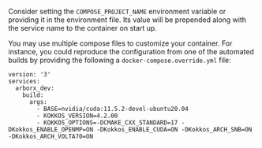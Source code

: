 Consider setting the `COMPOSE_PROJECT_NAME` environment variable or providing it
in the environment file.  Its value will be prepended along with the service
name to the container on start up.


You may use multiple compose files to customize your container. For instance, you
could reproduce the configuration from one of the automated builds by providing
the following a `docker-compose.override.yml` file:
```
version: '3'
services:
  arborx_dev:
    build:
      args:
        - BASE=nvidia/cuda:11.5.2-devel-ubuntu20.04
        - KOKKOS_VERSION=4.2.00
        - KOKKOS_OPTIONS=-DCMAKE_CXX_STANDARD=17 -DKokkos_ENABLE_OPENMP=ON -DKokkos_ENABLE_CUDA=ON -DKokkos_ARCH_SNB=ON -DKokkos_ARCH_VOLTA70=ON
```
